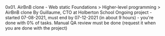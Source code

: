 0x01. AirBnB clone - Web static
 Foundations > Higher-level programming > AirBnB clone
 By Guillaume, CTO at Holberton School
 Ongoing project - started 07-08-2021, must end by 07-12-2021 (in about 9 hours) - you're done with 0% of tasks.
 Manual QA review must be done (request it when you are done with the project)
